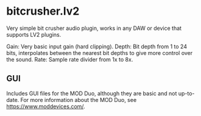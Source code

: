 # bitcrusher.lv2

Very simple bit crusher audio plugin, works in any DAW or device that supports LV2 plugins.

Gain: Very basic input gain (hard clipping).
Depth: Bit depth from 1 to 24 bits, interpolates between the nearest bit depths to give more control over the sound.
Rate: Sample rate divider from 1x to 8x.

## GUI

Includes GUI files for the MOD Duo, although they are basic and not up-to-date.
For more information about the MOD Duo, see https://www.moddevices.com/.
